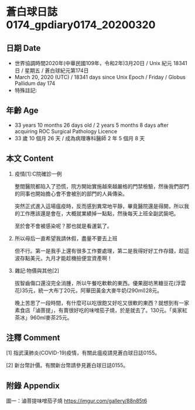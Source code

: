 # 蒼白球日誌0174_gpdiary0174_20200320 #

## 日期 Date ##

* 世界協調時間2020年(中華民國109年，令和2年)3月20日 / Unix 紀元 18341 日 / 星期五 / 蒼白球紀元第174日
* March 20, 2020 (UTC) / 18341 days since Unix Epoch / Friday / Globus Pallidum day 174
* 特殊註記:

## 年齡 Age ##

* 33 years 10 months 26 days old / 2 years 5 months 8 days after acquiring ROC Surgical Pathology Licence
* 33 歲 10 個月 26 天 / 成為病理專科醫師 2 年 5 個月 8 天

## 本文 Content ##

1. 疫情[1]:C院確診一例

    整間醫院都陷入了恐慌，院方開始實施越來越嚴格的門禁檢驗，然後我們部門的同事也開始擔心會不會被別的部門的人員傳染。

    突然正式進入這場瘟疫時，反而感到異常地平靜，畢竟醫院還是得開，所以我的工作應該還是會在，大概就業績掉一點點，然後每天上班全副武裝吧。

    至於會不會被感染呢？那也就是看運氣了。

2. 所以母后一直希望我請休假，盡量不要去上班

    但不行。第一是我手上還有很多工作要處理，第二是我得好好工作存錢，趁這波存點美元，九月才能趁機撿便宜資產啊！

3. 雜記:物價與其他[2]

    拔智齒傷口還沒完全消腫，所以午餐吃軟軟的東西。優果甜坊黑糖豆花(浮雲花)35元，統一大布丁20元，阿華田黃金大麥牛奶(290ml)28元。

    晚上苦思了一段時間，有什麼可以吃很飽又好吃又很軟的東西？就想到有一家素食店「滷菩提」，有賣很好吃的味噌茄子燒，於是就去了。130元。「吳家紅茶冰」960ml麥茶25元。

## 注釋 Comment ##

[1] 指武漢肺炎(COVID-19)疫情，有關此瘟疫請見蒼白球日誌0155。

[2] 新台幣計價。有關新台幣請參見蒼白球日誌0155。

## 附錄 Appendix ##

圖一：滷菩提味噌茄子燒 https://imgur.com/gallery/88n85t6